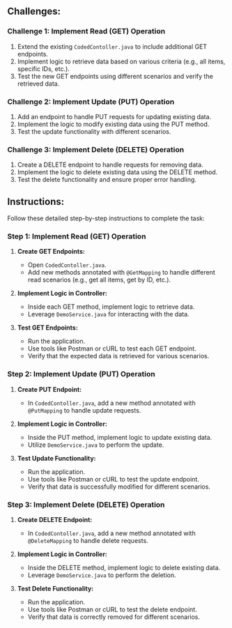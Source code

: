 ## Challenges:
### Challenge 1: Implement Read (GET) Operation
1. Extend the existing `CodedContoller.java` to include additional GET endpoints.
2. Implement logic to retrieve data based on various criteria (e.g., all items, specific IDs, etc.).
3. Test the new GET endpoints using different scenarios and verify the retrieved data.

### Challenge 2: Implement Update (PUT) Operation
1. Add an endpoint to handle PUT requests for updating existing data.
2. Implement the logic to modify existing data using the PUT method.
3. Test the update functionality with different scenarios.

### Challenge 3: Implement Delete (DELETE) Operation
1. Create a DELETE endpoint to handle requests for removing data.
2. Implement the logic to delete existing data using the DELETE method.
3. Test the delete functionality and ensure proper error handling.

## Instructions:
Follow these detailed step-by-step instructions to complete the task:

### Step 1: Implement Read (GET) Operation

1. **Create GET Endpoints:**
   - Open `CodedContoller.java`.
   - Add new methods annotated with `@GetMapping` to handle different read scenarios (e.g., get all items, get by ID, etc.).

2. **Implement Logic in Controller:**
   - Inside each GET method, implement logic to retrieve data.
   - Leverage `DemoService.java` for interacting with the data.

3. **Test GET Endpoints:**
   - Run the application.
   - Use tools like Postman or cURL to test each GET endpoint.
   - Verify that the expected data is retrieved for various scenarios.

### Step 2: Implement Update (PUT) Operation

1. **Create PUT Endpoint:**
   - In `CodedContoller.java`, add a new method annotated with `@PutMapping` to handle update requests.

2. **Implement Logic in Controller:**
   - Inside the PUT method, implement logic to update existing data.
   - Utilize `DemoService.java` to perform the update.

3. **Test Update Functionality:**
   - Run the application.
   - Use tools like Postman or cURL to test the update endpoint.
   - Verify that data is successfully modified for different scenarios.

### Step 3: Implement Delete (DELETE) Operation

1. **Create DELETE Endpoint:**
   - In `CodedContoller.java`, add a new method annotated with `@DeleteMapping` to handle delete requests.

2. **Implement Logic in Controller:**
   - Inside the DELETE method, implement logic to delete existing data.
   - Leverage `DemoService.java` to perform the deletion.

3. **Test Delete Functionality:**
   - Run the application.
   - Use tools like Postman or cURL to test the delete endpoint.
   - Verify that data is correctly removed for different scenarios.
